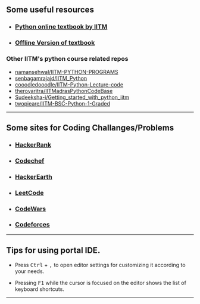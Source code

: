 ## Some useful resources

* ### [Python online textbook by IITM](https://pypod.github.io/)

* ### [Offline Version of textbook](https://github.com/snoobysnoofy/python-assignments-solutions/releases/download/tb/pypod.github.io.zip)

### Other IITM's python course related repos

* [namansehwal/IITM-PYTHON-PROGRAMS](https://github.com/namansehwal/IITM-PYTHON-PROGRAMS)
* [senbagamrajajd/IITM_Python](https://github.com/senbagamrajajd/IITM_Python)
* [cooodledooodle/IITM-Python-Lecture-code](https://github.com/cooodledooodle/IITM-Python-Lecture-codes)
* [theroyaritra/IITMadrasPythonCodeBase](https://github.com/theroyaritra/IITMadrasPythonCodeBase)
* [Sudeeksha-i/Getting_started_with_python_iitm](https://github.com/Sudeeksha-i/Getting_started_with_python_iitm)
* [twopieare/IITM-BSC-Python-1-Graded](https://github.com/twopieare/IITM-BSC-Python-1-Graded)

<hr>

## Some sites for Coding Challanges/Problems

* ### [HackerRank](https://www.hackerrank.com/)
* ### [Codechef](https://www.codechef.com/)
* ### [HackerEarth](https://www.hackerearth.com/)
* ### [LeetCode](https://leetcode.com/)
* ### [CodeWars](https://www.codewars.com/)
* ### [Codeforces](https://codeforces.com/)

<hr>

## Tips for using portal IDE.

* Press <kbd>Ctrl</kbd> + <kbd>,</kbd> to open editor settings for customizing it according to your needs. 

* Pressing <kbd>F1</kbd> while the cursor is focused on the editor shows the list of keyboard shortcuts.

<hr>







